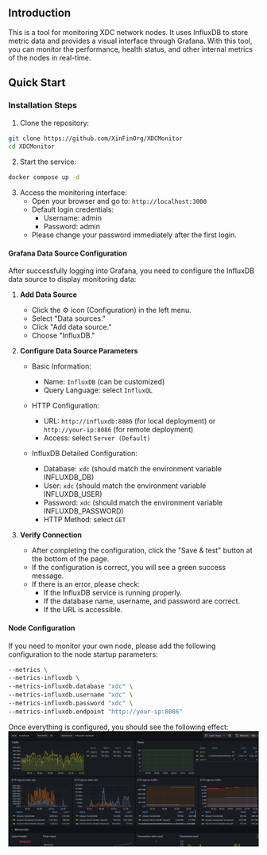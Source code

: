 ## Introduction
This is a tool for monitoring XDC network nodes. It uses InfluxDB to store metric data and provides a visual interface through Grafana. With this tool, you can monitor the performance, health status, and other internal metrics of the nodes in real-time.

## Quick Start

### Installation Steps

1. Clone the repository:
```bash
git clone https://github.com/XinFinOrg/XDCMonitor
cd XDCMonitor
```

2. Start the service:
```bash
docker compose up -d
```

3. Access the monitoring interface:
   - Open your browser and go to: `http://localhost:3000`
   - Default login credentials:
     - Username: admin
     - Password: admin
   - Please change your password immediately after the first login.

#### Grafana Data Source Configuration

After successfully logging into Grafana, you need to configure the InfluxDB data source to display monitoring data:

1. **Add Data Source**
   - Click the ⚙️ icon (Configuration) in the left menu.
   - Select "Data sources."
   - Click "Add data source."
   - Choose "InfluxDB."

2. **Configure Data Source Parameters**
   - Basic Information:
     - Name: `InfluxDB` (can be customized)
     - Query Language: select `InfluxQL`
   
   - HTTP Configuration:
     - URL: `http://influxdb:8086` (for local deployment) or `http://your-ip:8086` (for remote deployment)
     - Access: select `Server (Default)`

   - InfluxDB Detailed Configuration:
     - Database: `xdc` (should match the environment variable INFLUXDB_DB)
     - User: `xdc` (should match the environment variable INFLUXDB_USER)
     - Password: `xdc` (should match the environment variable INFLUXDB_PASSWORD)
     - HTTP Method: select `GET`

3. **Verify Connection**
   - After completing the configuration, click the "Save & test" button at the bottom of the page.
   - If the configuration is correct, you will see a green success message.
   - If there is an error, please check:
     - If the InfluxDB service is running properly.
     - If the database name, username, and password are correct.
     - If the URL is accessible.

#### Node Configuration
If you need to monitor your own node, please add the following configuration to the node startup parameters:
```bash
--metrics \
--metrics-influxdb \
--metrics-influxdb.database "xdc" \
--metrics-influxdb.username "xdc" \
--metrics-influxdb.password "xdc" \
--metrics-influxdb.endpoint "http://your-ip:8086"
```

Once everything is configured, you should see the following effect:
![Example Image](<Pasted image 20250314202319.png>)


